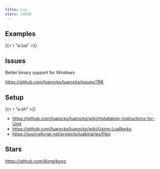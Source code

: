 ```yaml
---
title: Lua
stars: 23535
---
```


## Examples

{{< r "a.lua" >}}

## Issues

Better binary support for Windows

<https://github.com/luarocks/luarocks/issues/788>

## Setup

{{< r "a.sh" >}}

- <https://github.com/luarocks/luarocks/wiki/Installation-instructions-for-Unix>
- <https://github.com/luarocks/luarocks/wiki/Using-LuaRocks>
- <https://sourceforge.net/projects/luabinaries/files>

## Stars

<https://github.com/Kong/kong>
